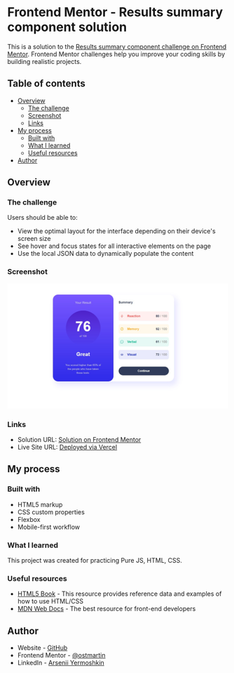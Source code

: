 # Frontend Mentor - Results summary component solution

This is a solution to the [Results summary component challenge on Frontend Mentor](https://www.frontendmentor.io/challenges/results-summary-component-CE_K6s0maV). Frontend Mentor challenges help you improve your coding skills by building realistic projects. 

## Table of contents

- [Overview](#overview)
  - [The challenge](#the-challenge)
  - [Screenshot](#screenshot)
  - [Links](#links)
- [My process](#my-process)
  - [Built with](#built-with)
  - [What I learned](#what-i-learned)
  - [Useful resources](#useful-resources)
- [Author](#author)

## Overview

### The challenge

Users should be able to:

- View the optimal layout for the interface depending on their device's screen size
- See hover and focus states for all interactive elements on the page
- Use the local JSON data to dynamically populate the content

### Screenshot

![](./screenshot.jpg)

### Links

- Solution URL: [Solution on Frontend Mentor](https://your-solution-url.com)
- Live Site URL: [Deployed via Vercel](https://results-summary-component-indol-mu.vercel.app/)

## My process

### Built with

- HTML5 markup
- CSS custom properties
- Flexbox
- Mobile-first workflow

### What I learned

This project was created for practicing Pure JS, HTML, CSS.

### Useful resources

- [HTML5 Book](https://html5book.ru) - This resource provides reference data and examples of how to use HTML/CSS
- [MDN Web Docs](https://developer.mozilla.org) - The best resource for front-end developers

## Author

- Website - [GitHub](https://github.com/ostmartin)
- Frontend Mentor - [@ostmartin](https://www.frontendmentor.io/profile/ostmartin)
- LinkedIn - [Arsenii Yermoshkin](https://www.linkedin.com/in/arsenii-yermoshkin-1ba671251/)